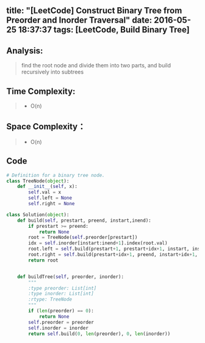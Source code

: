 title: "[LeetCode] Construct Binary Tree from Preorder and Inorder Traversal"
date: 2016-05-25 18:37:37
tags: [LeetCode, Build Binary Tree]
---

## Analysis:
> find the root node and divide them into two parts, and build recursively into subtrees


## Time Complexity:
> * O(n)

## Space Complexity：
> * O(n)


## Code
```python
# Definition for a binary tree node.
class TreeNode(object):
	def __init__(self, x):
		self.val = x
		self.left = None
		self.right = None

class Solution(object):
	def build(self, prestart, preend, instart,inend):
		if prestart >= preend:
			return None
		root = TreeNode(self.preorder[prestart])
		idx = self.inorder[instart:inend+1].index(root.val)
		root.left = self.build(prestart+1, prestart+idx+1, instart, instart+idx)
		root.right = self.build(prestart+idx+1, preend, instart+idx+1, inend)
		return root


	def buildTree(self, preorder, inorder):
		"""
		:type preorder: List[int]
		:type inorder: List[int]
		:rtype: TreeNode
		"""
		if (len(preorder) == 0):
			return None
		self.preorder = preorder
		self.inorder = inorder
		return self.build(0, len(preorder), 0, len(inorder))

```
